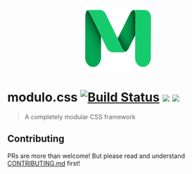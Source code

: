 <p align="center"><img src="src/assets/images/logo.svg" width="150"/></p>

# modulo.css [![Build Status](https://travis-ci.com/Kovee98/modulo-css.svg?branch=develop)](https://travis-ci.com/Kovee98/modulo-css) <img src="https://badgen.net/docker/pulls/kovee98/modulo-css"/> <img src="https://badgen.net/docker/size/kovee98/modulo-css/latest"/>
> A completely modular CSS framework

## Contributing
PRs are more than welcome! But please read and understand [CONTRIBUTING.md](./CONTRIBUTING.md) first!
